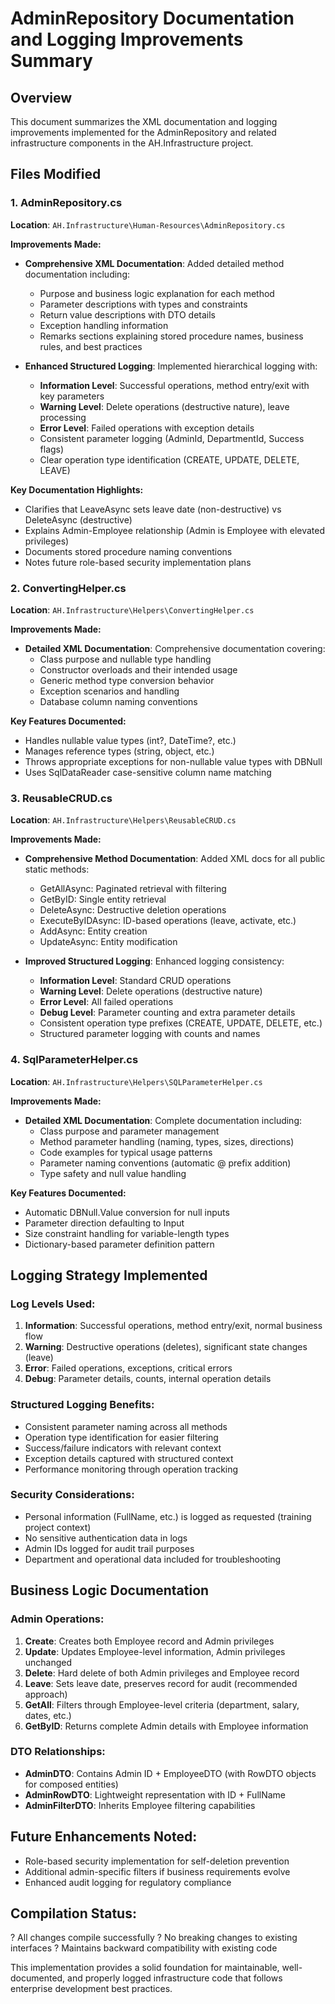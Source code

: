 # AdminRepository Documentation and Logging Improvements Summary

## Overview
This document summarizes the XML documentation and logging improvements implemented for the AdminRepository and related infrastructure components in the AH.Infrastructure project.

## Files Modified

### 1. AdminRepository.cs
**Location**: `AH.Infrastructure\Human-Resources\AdminRepository.cs`

**Improvements Made:**
- **Comprehensive XML Documentation**: Added detailed method documentation including:
  - Purpose and business logic explanation for each method
  - Parameter descriptions with types and constraints
  - Return value descriptions with DTO details
  - Exception handling information
  - Remarks sections explaining stored procedure names, business rules, and best practices

- **Enhanced Structured Logging**: Implemented hierarchical logging with:
  - **Information Level**: Successful operations, method entry/exit with key parameters
  - **Warning Level**: Delete operations (destructive nature), leave processing
  - **Error Level**: Failed operations with exception details
  - Consistent parameter logging (AdminId, DepartmentId, Success flags)
  - Clear operation type identification (CREATE, UPDATE, DELETE, LEAVE)

**Key Documentation Highlights:**
- Clarifies that LeaveAsync sets leave date (non-destructive) vs DeleteAsync (destructive)
- Explains Admin-Employee relationship (Admin is Employee with elevated privileges)
- Documents stored procedure naming conventions
- Notes future role-based security implementation plans

### 2. ConvertingHelper.cs
**Location**: `AH.Infrastructure\Helpers\ConvertingHelper.cs`

**Improvements Made:**
- **Detailed XML Documentation**: Comprehensive documentation covering:
  - Class purpose and nullable type handling
  - Constructor overloads and their intended usage
  - Generic method type conversion behavior
  - Exception scenarios and handling
  - Database column naming conventions

**Key Features Documented:**
- Handles nullable value types (int?, DateTime?, etc.)
- Manages reference types (string, object, etc.)
- Throws appropriate exceptions for non-nullable value types with DBNull
- Uses SqlDataReader case-sensitive column name matching

### 3. ReusableCRUD.cs
**Location**: `AH.Infrastructure\Helpers\ReusableCRUD.cs`

**Improvements Made:**
- **Comprehensive Method Documentation**: Added XML docs for all public static methods:
  - GetAllAsync: Paginated retrieval with filtering
  - GetByID: Single entity retrieval
  - DeleteAsync: Destructive deletion operations
  - ExecuteByIDAsync: ID-based operations (leave, activate, etc.)
  - AddAsync: Entity creation
  - UpdateAsync: Entity modification

- **Improved Structured Logging**: Enhanced logging consistency:
  - **Information Level**: Standard CRUD operations
  - **Warning Level**: Delete operations (destructive nature)
  - **Error Level**: All failed operations
  - **Debug Level**: Parameter counting and extra parameter details
  - Consistent operation type prefixes (CREATE, UPDATE, DELETE, etc.)
  - Structured parameter logging with counts and names

### 4. SqlParameterHelper.cs
**Location**: `AH.Infrastructure\Helpers\SQLParameterHelper.cs`

**Improvements Made:**
- **Detailed XML Documentation**: Complete documentation including:
  - Class purpose and parameter management
  - Method parameter handling (naming, types, sizes, directions)
  - Code examples for typical usage patterns
  - Parameter naming conventions (automatic @ prefix addition)
  - Type safety and null value handling

**Key Features Documented:**
- Automatic DBNull.Value conversion for null inputs
- Parameter direction defaulting to Input
- Size constraint handling for variable-length types
- Dictionary-based parameter definition pattern

## Logging Strategy Implemented

### Log Levels Used:
1. **Information**: Successful operations, method entry/exit, normal business flow
2. **Warning**: Destructive operations (deletes), significant state changes (leave)
3. **Error**: Failed operations, exceptions, critical errors
4. **Debug**: Parameter details, counts, internal operation details

### Structured Logging Benefits:
- Consistent parameter naming across all methods
- Operation type identification for easier filtering
- Success/failure indicators with relevant context
- Exception details captured with structured context
- Performance monitoring through operation tracking

### Security Considerations:
- Personal information (FullName, etc.) is logged as requested (training project context)
- No sensitive authentication data in logs
- Admin IDs logged for audit trail purposes
- Department and operational data included for troubleshooting

## Business Logic Documentation

### Admin Operations:
1. **Create**: Creates both Employee record and Admin privileges
2. **Update**: Updates Employee-level information, Admin privileges unchanged
3. **Delete**: Hard delete of both Admin privileges and Employee record
4. **Leave**: Sets leave date, preserves record for audit (recommended approach)
5. **GetAll**: Filters through Employee-level criteria (department, salary, dates, etc.)
6. **GetByID**: Returns complete Admin details with Employee information

### DTO Relationships:
- **AdminDTO**: Contains Admin ID + EmployeeDTO (with RowDTO objects for composed entities)
- **AdminRowDTO**: Lightweight representation with ID + FullName
- **AdminFilterDTO**: Inherits Employee filtering capabilities

## Future Enhancements Noted:
- Role-based security implementation for self-deletion prevention
- Additional admin-specific filters if business requirements evolve
- Enhanced audit logging for regulatory compliance

## Compilation Status:
? All changes compile successfully
? No breaking changes to existing interfaces
? Maintains backward compatibility with existing code

This implementation provides a solid foundation for maintainable, well-documented, and properly logged infrastructure code that follows enterprise development best practices.